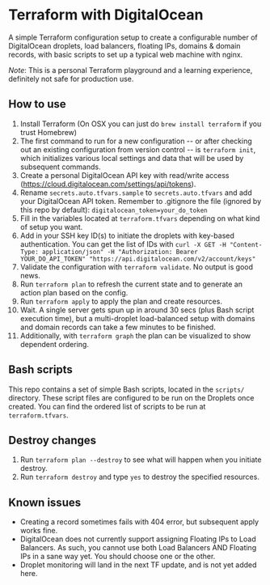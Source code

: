# Terraform with DigitalOcean
A simple Terraform configuration setup to create a configurable number of DigitalOcean droplets, load balancers, floating IPs, domains & domain records, with basic scripts to set up a typical web machine with nginx.

*Note*: This is a personal Terraform playground and a learning experience, definitely not safe for production use.

## How to use
1. Install Terraform (On OSX you can just do `brew install terraform` if you trust Homebrew)
2. The first command to run for a new configuration -- or after checking out an existing configuration from version control -- is `terraform init`, which initializes various local settings and data that will be used by subsequent commands.
3. Create a personal DigitalOcean API key with read/write access (https://cloud.digitalocean.com/settings/api/tokens).
4. Rename `secrets.auto.tfvars.sample` to `secrets.auto.tfvars` and add your DigitalOcean API token. Remember to .gitignore the file (ignored by this repo by default): `digitalocean_token=your_do_token`
5. Fill in the variables located at `terraform.tfvars` depending on what kind of setup you want.
6. Add in your SSH key ID(s) to initiate the droplets with key-based authentication. You can get the list of IDs with `curl -X GET -H "Content-Type: application/json" -H "Authorization: Bearer YOUR_DO_API_TOKEN" "https://api.digitalocean.com/v2/account/keys"`
7. Validate the configuration with `terraform validate`. No output is good news.
8. Run `terraform plan` to refresh the current state and to generate an action plan based on the config.
9. Run `terraform apply` to apply the plan and create resources.
10. Wait. A single server gets spun up in around 30 secs (plus Bash script execution time), but a multi-droplet load-balanced setup with domains and domain records can take a few minutes to be finished.
11. Additionally, with `terraform graph` the plan can be visualized to show dependent ordering.

## Bash scripts
This repo contains a set of simple Bash scripts, located in the `scripts/` directory. These script files are configured to be run on the Droplets once created. You can find the ordered list of scripts to be run at `terraform.tfvars`.

## Destroy changes
1. Run `terraform plan --destroy` to see what will happen when you initiate destroy.
2. Run `terraform destroy` and type `yes` to destroy the specified resources.

## Known issues
- Creating a record sometimes fails with 404 error, but subsequent apply works fine.
- DigitalOcean does not currently support assigning Floating IPs to Load Balancers. As such, you cannot use both Load Balancers AND Floating IPs in a sane way yet. You should choose one or the other.
- Droplet monitoring will land in the next TF update, and is not yet added here.

